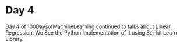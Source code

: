 # Day 4
Day 4 of 100DaysofMachineLearning continued to talks about Linear Regression. We See the Python Implementation of it using Sci-kit Learn Library.

